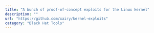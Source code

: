 ```yaml
---
title: "A bunch of proof-of-concept exploits for the Linux kernel"
description: ""
url: "https://github.com/xairy/kernel-exploits"
category: "Black Hat Tools"
---
```

